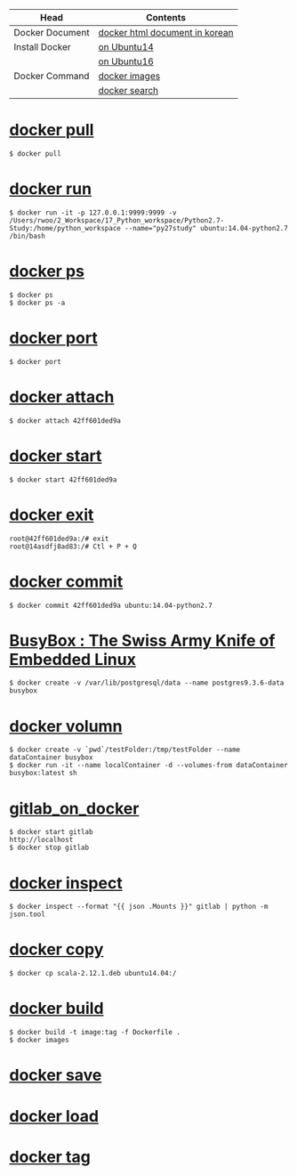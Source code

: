 | Head | Contents |
|---|---|
| Docker Document | [docker html document in korean](http://www.pyrasis.com/docker.html) |
| Install Docker  | [on Ubuntu14](00_docker_command/00_install_docker/00_on_ubuntu14.md) |
|                 | [on Ubuntu16](00_docker_command/00_install_docker/01_on_ubuntu16.md) |
| Docker Command  | [docker images](00_docker_command/01_docker_images.md)               |
|                 | [docker search](00_docker_command/02_docker_search.md)               |

# [docker pull](00_docker_command/03_docker_pull.md)
```{bash}
$ docker pull
```

# [docker run](00_docker_command/04_docker_run.md)
```{bash}
$ docker run -it -p 127.0.0.1:9999:9999 -v /Users/rwoo/2_Workspace/17_Python_workspace/Python2.7-Study:/home/python_workspace --name="py27study" ubuntu:14.04-python2.7 /bin/bash
```

# [docker ps](00_docker_command/05_docker_ps.md)
```{bash}
$ docker ps
$ docker ps -a
```

# [docker port](00_docker_command/06_docker_port.md)
```{bash}
$ docker port
```

# [docker attach](00_docker_command/07_docker_attach.md)
```{bash}
$ docker attach 42ff601ded9a
```

# [docker start](00_docker_command/08_docker_start.md)
```{bash}
$ docker start 42ff601ded9a
```

# [docker exit](00_docker_command/09_docker_exit.md)
```{bash}
root@42ff601ded9a:/# exit
root@14asdfj8ad83:/# Ctl + P + Q
```

# [docker commit](00_docker_command/10_docker_commit.md)
```{bash}
$ docker commit 42ff601ded9a ubuntu:14.04-python2.7
```

# [BusyBox : The Swiss Army Knife of Embedded Linux](00_docker_command/11_BusyBox_on_docker.md)
```{bash}
$ docker create -v /var/lib/postgresql/data --name postgres9.3.6-data busybox
```

# [docker volumn](00_docker_command/12_docker_volumn.md)
```{bash}
$ docker create -v `pwd`/testFolder:/tmp/testFolder --name dataContainer busybox
$ docker run -it --name localContainer -d --volumes-from dataContainer busybox:latest sh
```

# [gitlab_on_docker](00_docker_command/13_gitlab_ce_on_docker.md)
```{bash}
$ docker start gitlab
http://localhost
$ docker stop gitlab
```

# [docker inspect](00_docker_command/14_docker_inspect.md)
```{bash}
$ docker inspect --format "{{ json .Mounts }}" gitlab | python -m json.tool
```

# [docker copy](00_docker_command/15_docker_cp.md)
```{bash}
$ docker cp scala-2.12.1.deb ubuntu14.04:/
```

# [docker build](00_docker_command/16_docker_build.md)
```{bash}
$ docker build -t image:tag -f Dockerfile .
$ docker images
```

# [docker save](00_docker_command/17_docker_save.md)
# [docker load](00_docker_command/18_docker_load.md)
# [docker tag](00_docker_command/18_docker_tag.md)
